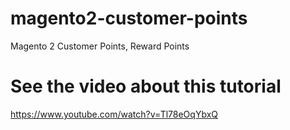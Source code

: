 # magento2-customer-points
Magento 2 Customer Points, Reward Points
# See the video about this tutorial
https://www.youtube.com/watch?v=Tl78eOqYbxQ
